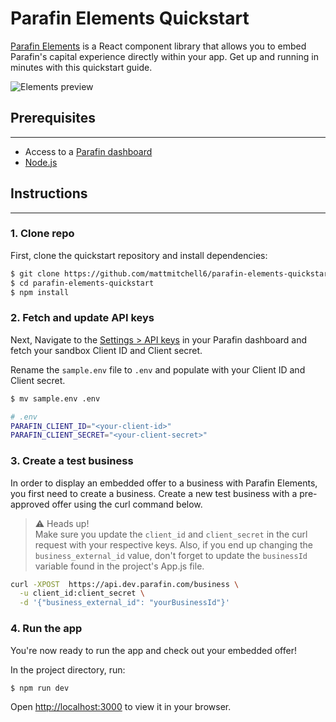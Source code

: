 # Parafin Elements Quickstart

[Parafin Elements](https://docs.parafin.com/elements/overview) is a React component library that allows you to embed Parafin's capital experience directly within your app. Get up and running in minutes with this quickstart guide. 


![Elements preview](/img/elements-preview.png)

## Prerequisites 
---
* Access to a [Parafin dashboard](https://dashboard.parafin.com)
* [Node.js](https://nodejs.org/en/)


## Instructions
---

### 1. Clone repo
First, clone the quickstart repository and install dependencies:

```bash
$ git clone https://github.com/mattmitchell6/parafin-elements-quickstart.git
$ cd parafin-elements-quickstart
$ npm install
```

### 2. Fetch and update API keys
Next, Navigate to the [Settings > API keys](https://dashboard.parafin.com/settings/api-keys) in your Parafin dashboard and fetch your sandbox Client ID and Client secret.

Rename the `sample.env` file to `.env` and populate with your Client ID and Client secret.

```bash
$ mv sample.env .env
```

```bash
# .env
PARAFIN_CLIENT_ID="<your-client-id>"
PARAFIN_CLIENT_SECRET="<your-client-secret>"
```

### 3. Create a test business
In order to display an embedded offer to a business with Parafin Elements, you first need to create a business. Create a new test business with a pre-approved offer using the curl command below.

> ⚠️ Heads up! <br/>
> Make sure you update the `client_id` and `client_secret` in the curl request with your respective keys. Also, if you end up changing the `business_external_id` value, don't forget to update the `businessId` variable found in the project's App.js file. 

```bash
curl -XPOST  https://api.dev.parafin.com/business \
  -u client_id:client_secret \
  -d '{"business_external_id": "yourBusinessId"}' 
```

### 4. Run the app
You're now ready to run the app and check out your embedded offer!

In the project directory, run:

```bash
$ npm run dev
```

Open [http://localhost:3000](http://localhost:3000) to view it in your browser.